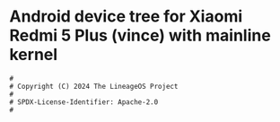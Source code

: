 # Android device tree for Xiaomi Redmi 5 Plus (vince) with mainline kernel

```
#
# Copyright (C) 2024 The LineageOS Project
#
# SPDX-License-Identifier: Apache-2.0
#
```
